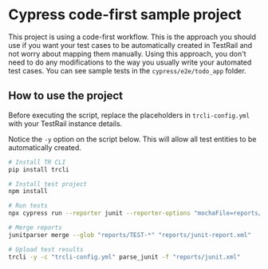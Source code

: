 # Cypress code-first sample project

This project is using a code-first workflow. This is the approach you should use if you want your test cases to be automatically created in TestRail and not worry about mapping them manually. Using this approach, you don't need to do any modifications to the way you usually write your automated test cases. You can see sample tests in the `cypress/e2e/todo_app` folder.

## How to use the project

Before executing the script, replace the placeholders in `trcli-config.yml` with your TestRail instance details.

Notice the `-y` option on the script below. This will allow all test entities to be automatically created.

```sh
# Install TR CLI
pip install trcli

# Install test project
npm install

# Run tests
npx cypress run --reporter junit --reporter-options "mochaFile=reports/TEST-[hash].xml"

# Merge reports
junitparser merge --glob "reports/TEST-*" "reports/junit-report.xml"

# Upload test results
trcli -y -c "trcli-config.yml" parse_junit -f "reports/junit.xml"
```
